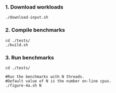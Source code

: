 ### 1. Download workloads
```
./download-input.sh
```


### 2. Compile benchmarks
```
cd ./tests/
./build.sh
```

### 3. Run benchmarks
```
cd ./tests/

#Run the benchmarks with N threads. 
#Default value of N is the number on-line cpus. 
./figure-4a.sh N 
```
